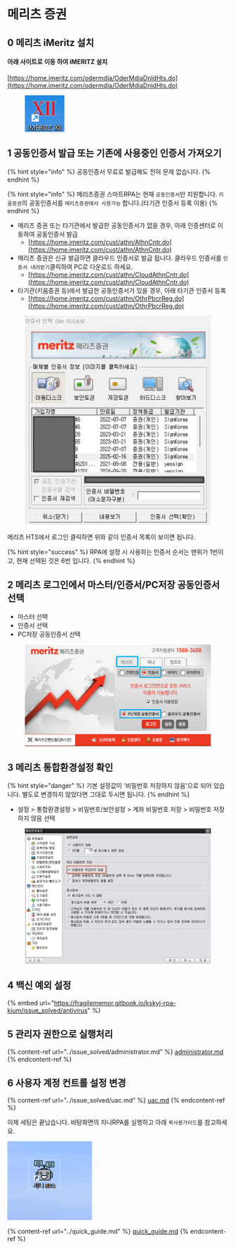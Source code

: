 # 메리츠 증권

## 0 메리츠 iMeritz 설치

#### 아래 사이트로 이동 하여 iMERITZ 설치

[https://home.imeritz.com/odermdia/OderMdiaDnldHts.do](https://home.imeritz.com/odermdia/OderMdiaDnldHts.do)

<figure><img src="../.gitbook/assets/image (103).png" alt=""><figcaption></figcaption></figure>

## 1 공동인증서 발급 또는 기존에 사용중인 인증서 가져오기

{% hint style="info" %}
공동인증서 무료로 발급해도 전혀 문제 없습니다.
{% endhint %}

{% hint style="info" %}
메리츠증권 스마트RPA는 현재 `공동인증서`만 지원합니다. `키움증권`의 공동인증서를 `메리츠증권에서 사용가능` 합니다.(타기관 인증서 등록 이용)
{% endhint %}

* 메리츠 증권 또는 타기관에서 발급한 공동인증서가 없을 경우, 아래 인증센터로 이동하여 공동인증서 발급
  * [https://home.imeritz.com/cust/athn/AthnCntr.do](https://home.imeritz.com/cust/athn/AthnCntr.do)
* 메리츠 증권은 신규 발급하면 클라우드 인증서로 발급 됩니다. 클라우드 인증서를 `인증서 내려받기`클릭하여 PC로 다운로드 하세요.
  * [https://home.imeritz.com/cust/athn/CloudAthnCntr.do](https://home.imeritz.com/cust/athn/CloudAthnCntr.do)
* 타기관(키움증권 등)에서 발급한 공동인증서가 있을 경우, 아래 타기관 인증서 등록
  * [https://home.imeritz.com/cust/athn/OthrPbcrReg.do](https://home.imeritz.com/cust/athn/OthrPbcrReg.do)

<figure><img src="../.gitbook/assets/image (105).png" alt=""><figcaption></figcaption></figure>

메리츠 HTS에서 로그인 클릭하면 위와 같이 인증서 목록이 보이면 됩니다.

{% hint style="success" %}
RPA에 설정 시 사용하는 인증서 순서는 맨위가 1번이고, 현재 선택된 것은 6번 입니다.
{% endhint %}





## 2 메리츠 로그인에서 마스터/인증서/PC저장 공동인증서 선택

* 마스터 선택
* 인증서 선택
* PC저장 공동인증서 선택

<figure><img src="../.gitbook/assets/image (104).png" alt=""><figcaption></figcaption></figure>



## 3 메리츠 통합환경설정 확인

{% hint style="danger" %}
기본 설정값이 '비밀번호 저장하지 않음'으로 되어 있습니다. 별도로 변경하지 않았다면 그대로 두시면 됩니다.
{% endhint %}

* 설정 > 통합환경설정 > 비밀번호/보안설정 > 계좌 비밀번호 저장 > 비밀번호 저장하지 않음 선택

<figure><img src="../.gitbook/assets/image (109).png" alt=""><figcaption></figcaption></figure>

## 4 백신 예외 설정

{% embed url="https://fragilememor.gitbook.io/kskyj-rpa-kium/issue_solved/antivirus" %}

## 5 관리자 권한으로 실행처리

{% content-ref url="../issue_solved/administrator.md" %}
[administrator.md](../issue_solved/administrator.md)
{% endcontent-ref %}



## 6 사용자 계정 컨트롤 설정 변경

{% content-ref url="../issue_solved/uac.md" %}
[uac.md](../issue_solved/uac.md)
{% endcontent-ref %}



이제 세팅은 끝났습니다. 바탕화면의 지니RPA를 실행하고 아래 `퀵사용가이드`를 참고하세요.

![](<../.gitbook/assets/image (102) (1) (1).png>)

{% content-ref url="../quick_guide.md" %}
[quick\_guide.md](../quick_guide.md)
{% endcontent-ref %}
